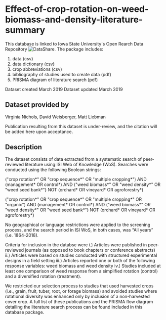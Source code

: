 # Effect-of-crop-rotation-on-weed-biomass-and-density-literature-summary

This database is linked to Iowa State University's Open Rearch Data Repository ![DataShare](https://instr.iastate.libguides.com/datashare). The package includes:

1. data (csv)
2. data dictionary (csv)
3. crop abbreviations (csv)
3. bibliography of studies used to create data (pdf)
4. PRISMA diagram of literature search (pdf)

Dataset created March 2019
Dataset updated March 2019

## Dataset provided by
Virginia Nichols, David Weisberger, Matt Liebman

Publication resulting from this dataset is under-review, and the citation will be added here upon acceptance. 

## Description

The dataset consists of data extracted from a systematic search of peer-reviewed literature using ISI Web of Knowledge (WoS). Searches were conducted using the following Boolean strings:

("crop rotation*" OR "crop sequence*" OR "multiple cropping*") AND (management* OR control*) AND ("weed biomass*" OR "weed density*" OR "weed seed bank*") NOT (orchard* OR vineyard* OR agroforestry*)

("crop rotation*" OR "crop sequence*" OR "multiple cropping*" OR “organic”) AND (management* OR control*) AND ("weed biomass*" OR "weed density*" OR "weed seed bank*") NOT (orchard* OR vineyard* OR agroforestry*)

No geographical or language restrictions were applied to the screening process, and the search period in ISI WoS, in both cases, was “All years” (i.e. 1864-2018). 

Criteria for inclusion in the databse were 
i.) Articles were published in peer-reviewed journals (as opposed to book chapters or conference abstracts)
ii.) Articles were based on studies conducted with structured experimental designs in a field setting
iii.) Articles reported one or both of the following response variables: weed biomass and weed density
iv.) Studies included at least one comparison of weed response from a simplified rotation (control) and a diversified rotation (treatment). 

We restricted our selection process to studies that used harvested crops (i.e., grain, fruit, tuber, root, or forage biomass) and avoided studies where rotational diversity was enhanced only by inclusion of a non-harvested cover crop. A full list of these publications and the PRISMA flow diagram detailing the literature search process can be found included in this database package. 
